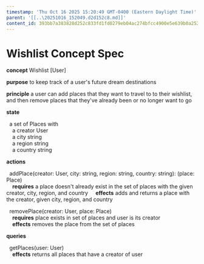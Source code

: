 ```yaml
---
timestamp: 'Thu Oct 16 2025 15:20:49 GMT-0400 (Eastern Daylight Time)'
parent: '[[..\20251016_152049.d2d152c8.md]]'
content_id: 393bb7a383828d252c833fd1fd0279eb04ac274bfcc4900e5e639b0a252ce8cc
---
```


# Wishlist Concept Spec

**concept** Wishlist \[User]

**purpose** to keep track of a user's future dream destinations

**principle** a user can add places that they want to travel to to their wishlist, and then remove places that they've already been or no longer want to go

**state**

  a set of Places with \
    a creator User \
    a city string \
    a region string \
    a country string

**actions**

  addPlace(creator: User, city: string, region: string, country: string): (place: Place) \
    **requires** a place doesn't already exist in the set of places with the given creator, city, region, and country
    **effects** adds and returns a place with the creator, given city, region, and country

  removePlace(creator: User, place: Place) \
    **requires** place exists in set of places and user is its creator \
    **effects** removes the place from the set of places

**queries**

  getPlaces(user: User) \
    **effects** returns all places that have a creator of user

